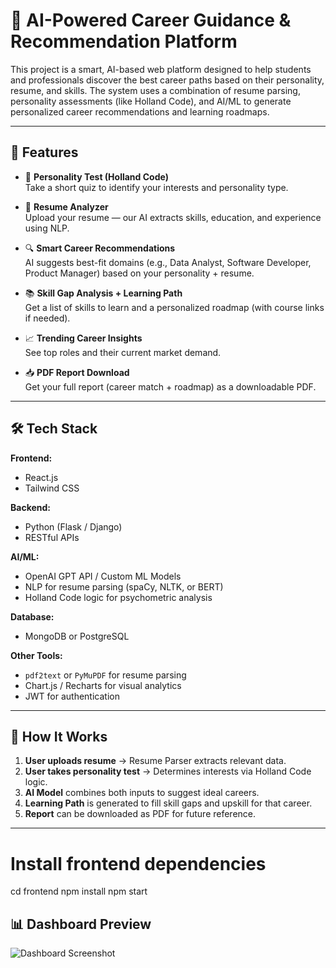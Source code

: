 # 🎯 AI-Powered Career Guidance & Recommendation Platform

This project is a smart, AI-based web platform designed to help students and professionals discover the best career paths based on their personality, resume, and skills. The system uses a combination of resume parsing, personality assessments (like Holland Code), and AI/ML to generate personalized career recommendations and learning roadmaps.

---

## 🌟 Features

- 🧠 **Personality Test (Holland Code)**  
  Take a short quiz to identify your interests and personality type.

- 📄 **Resume Analyzer**  
  Upload your resume — our AI extracts skills, education, and experience using NLP.

- 🔍 **Smart Career Recommendations**  
  AI suggests best-fit domains (e.g., Data Analyst, Software Developer, Product Manager) based on your personality + resume.

- 📚 **Skill Gap Analysis + Learning Path**  
  Get a list of skills to learn and a personalized roadmap (with course links if needed).

- 📈 **Trending Career Insights**  
  See top roles and their current market demand.

- 📥 **PDF Report Download**  
  Get your full report (career match + roadmap) as a downloadable PDF.

---

## 🛠️ Tech Stack

**Frontend:**
- React.js
- Tailwind CSS

**Backend:**
- Python (Flask / Django)
- RESTful APIs

**AI/ML:**
- OpenAI GPT API / Custom ML Models
- NLP for resume parsing (spaCy, NLTK, or BERT)
- Holland Code logic for psychometric analysis

**Database:**
- MongoDB or PostgreSQL

**Other Tools:**
- `pdf2text` or `PyMuPDF` for resume parsing
- Chart.js / Recharts for visual analytics
- JWT for authentication

---

## 🚀 How It Works

1. **User uploads resume** → Resume Parser extracts relevant data.
2. **User takes personality test** → Determines interests via Holland Code logic.
3. **AI Model** combines both inputs to suggest ideal careers.
4. **Learning Path** is generated to fill skill gaps and upskill for that career.
5. **Report** can be downloaded as PDF for future reference.

---

# Install frontend dependencies
cd frontend
npm install
npm start

## 📊 Dashboard Preview

![Dashboard Screenshot](dashboard.png)
